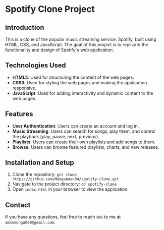 # Spotify Clone Project

## Introduction

This is a clone of the popular music streaming service, Spotify, built using HTML, CSS, and JavaScript. The goal of this project is to replicate the functionality and design of Spotify's web application.

## Technologies Used

- **HTML5**: Used for structuring the content of the web pages.
- **CSS3**: Used for styling the web pages and making the application responsive.
- **JavaScript**: Used for adding interactivity and dynamic content to the web pages.

## Features

- **User Authentication**: Users can create an account and log in.
- **Music Streaming**: Users can search for songs, play them, and control the playback (play, pause, next, previous).
- **Playlists**: Users can create their own playlists and add songs to them.
- **Browse**: Users can browse featured playlists, charts, and new releases.

## Installation and Setup

1. Clone the repository: `git clone https://github.com/MongaAman04/spotify-clone.git`
2. Navigate to the project directory: `cd spotify-clone`
3. Open `index.html` in your browser to view the application.

## Contact

If you have any questions, feel free to reach out to me at `amanmonga000@gmail.com`.

 
